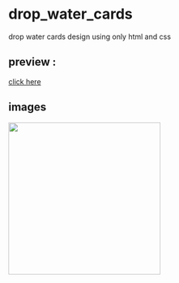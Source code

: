 # drop_water_cards
drop water cards design using only html and css
## preview :
[click here ](https://khadidjainfoinfinity.github.io/drop_water_cards/)
## images
<img src="https://i.postimg.cc/tgbX7S1H/IMG-20231207-005932.jpg" style=" width:300px;">

